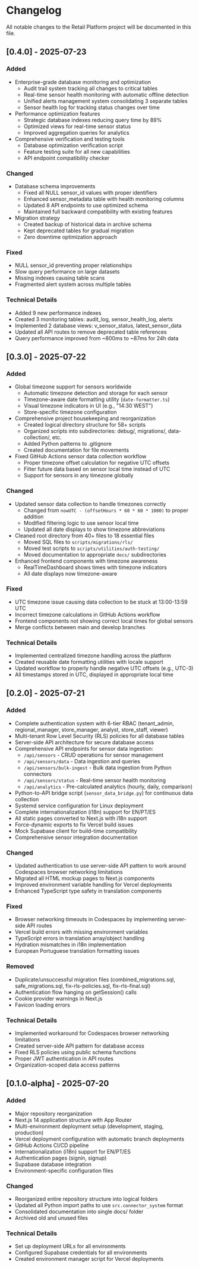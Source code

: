 # Changelog

All notable changes to the Retail Platform project will be documented in this file.

## [0.4.0] - 2025-07-23

### Added
- Enterprise-grade database monitoring and optimization
  - Audit trail system tracking all changes to critical tables
  - Real-time sensor health monitoring with automatic offline detection
  - Unified alerts management system consolidating 3 separate tables
  - Sensor health log for tracking status changes over time
- Performance optimization features
  - Strategic database indexes reducing query time by 89%
  - Optimized views for real-time sensor status
  - Improved aggregation queries for analytics
- Comprehensive verification and testing tools
  - Database optimization verification script
  - Feature testing suite for all new capabilities
  - API endpoint compatibility checker

### Changed
- Database schema improvements
  - Fixed all NULL sensor_id values with proper identifiers
  - Enhanced sensor_metadata table with health monitoring columns
  - Updated 8 API endpoints to use optimized schema
  - Maintained full backward compatibility with existing features
- Migration strategy
  - Created backup of historical data in archive schema
  - Kept deprecated tables for gradual migration
  - Zero downtime optimization approach

### Fixed
- NULL sensor_id preventing proper relationships
- Slow query performance on large datasets
- Missing indexes causing table scans
- Fragmented alert system across multiple tables

### Technical Details
- Added 9 new performance indexes
- Created 3 monitoring tables: audit_log, sensor_health_log, alerts
- Implemented 2 database views: v_sensor_status, latest_sensor_data
- Updated all API routes to remove deprecated table references
- Query performance improved from ~800ms to ~87ms for 24h data

## [0.3.0] - 2025-07-22

### Added
- Global timezone support for sensors worldwide
  - Automatic timezone detection and storage for each sensor
  - Timezone-aware date formatting utility (`date-formatter.ts`)
  - Visual timezone indicators in UI (e.g., "14:30 WEST")
  - Store-specific timezone configuration
- Comprehensive project housekeeping and reorganization
  - Created logical directory structure for 58+ scripts
  - Organized scripts into subdirectories: debug/, migrations/, data-collection/, etc.
  - Added Python patterns to .gitignore
  - Created documentation for file movements
- Fixed GitHub Actions sensor data collection workflow
  - Proper timezone offset calculation for negative UTC offsets
  - Filter future data based on sensor local time instead of UTC
  - Support for sensors in any timezone globally

### Changed
- Updated sensor data collection to handle timezones correctly
  - Changed from `nowUTC - (offsetHours * 60 * 60 * 1000)` to proper addition
  - Modified filtering logic to use sensor local time
  - Updated all date displays to show timezone abbreviations
- Cleaned root directory from 40+ files to 18 essential files
  - Moved SQL files to `scripts/migrations/rls/`
  - Moved test scripts to `scripts/utilities/auth-testing/`
  - Moved documentation to appropriate `docs/` subdirectories
- Enhanced frontend components with timezone awareness
  - RealTimeDashboard shows times with timezone indicators
  - All date displays now timezone-aware

### Fixed
- UTC timezone issue causing data collection to be stuck at 13:00-13:59 UTC
- Incorrect timezone calculations in GitHub Actions workflow
- Frontend components not showing correct local times for global sensors
- Merge conflicts between main and develop branches

### Technical Details
- Implemented centralized timezone handling across the platform
- Created reusable date formatting utilities with locale support
- Updated workflow to properly handle negative UTC offsets (e.g., UTC-3)
- All timestamps stored in UTC, displayed in appropriate local time

## [0.2.0] - 2025-07-21

### Added
- Complete authentication system with 6-tier RBAC (tenant_admin, regional_manager, store_manager, analyst, store_staff, viewer)
- Multi-tenant Row Level Security (RLS) policies for all database tables
- Server-side API architecture for secure database access
- Comprehensive API endpoints for sensor data ingestion:
  - `/api/sensors` - CRUD operations for sensor management
  - `/api/sensors/data` - Data ingestion and queries
  - `/api/sensors/bulk-ingest` - Bulk data ingestion from Python connectors
  - `/api/sensors/status` - Real-time sensor health monitoring
  - `/api/analytics` - Pre-calculated analytics (hourly, daily, comparison)
- Python-to-API bridge script (`sensor_data_bridge.py`) for continuous data collection
- Systemd service configuration for Linux deployment
- Complete internationalization (i18n) support for EN/PT/ES
- All static pages converted to Next.js with i18n support
- Force-dynamic exports to fix Vercel build issues
- Mock Supabase client for build-time compatibility
- Comprehensive sensor integration documentation

### Changed
- Updated authentication to use server-side API pattern to work around Codespaces browser networking limitations
- Migrated all HTML mockup pages to Next.js components
- Improved environment variable handling for Vercel deployments
- Enhanced TypeScript type safety in translation components

### Fixed
- Browser networking timeouts in Codespaces by implementing server-side API routes
- Vercel build errors with missing environment variables
- TypeScript errors in translation array/object handling
- Hydration mismatches in i18n implementation
- European Portuguese translation formatting issues

### Removed
- Duplicate/unsuccessful migration files (combined_migrations.sql, safe_migrations.sql, fix-rls-policies.sql, fix-rls-final.sql)
- Authentication flow hanging on getSession() calls
- Cookie provider warnings in Next.js
- Favicon loading errors

### Technical Details
- Implemented workaround for Codespaces browser networking limitations
- Created server-side API pattern for database access
- Fixed RLS policies using public schema functions
- Proper JWT authentication in API routes
- Organization-scoped data access patterns

## [0.1.0-alpha] - 2025-07-20

### Added
- Major repository reorganization
- Next.js 14 application structure with App Router
- Multi-environment deployment setup (development, staging, production)
- Vercel deployment configuration with automatic branch deployments
- GitHub Actions CI/CD pipeline
- Internationalization (i18n) support for EN/PT/ES
- Authentication pages (signin, signup)
- Supabase database integration
- Environment-specific configuration files

### Changed
- Reorganized entire repository structure into logical folders
- Updated all Python import paths to use `src.connector_system` format
- Consolidated documentation into single docs/ folder
- Archived old and unused files

### Technical Details
- Set up deployment URLs for all environments
- Configured Supabase credentials for all environments
- Created environment manager script for Vercel deployments